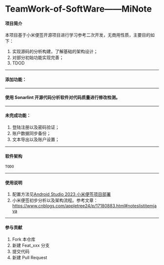 ﻿# TeamWork-of-SoftWare——MiNote

#### 项目简介
本项目基于小米便签开源项目进行学习参考二次开发，无商用性质，主要目的如下：

1. 实现源码的分析构建，了解基础的架构设计；
2. 对部分初始功能实现完善；
3. TDOD

-------------------------------------

#### 添加功能：
<!-- 1. 首页界面：背景切换和欢迎过渡界面、首页新建文件夹和文件勾选移动、首页隐私模式切换；
2. 文章界面：字数过滤统计、插入图片、文字复制粘贴等基础操作、字体大小切换、规划列表、定时提醒等；
3. 正常模式与隐私模式切换（设置密钥 + 哈希处理）；
4. 笔记锁（单个笔记的锁 + 哈希处理）；
5. 字体和组件样式优化展示；
6. 文字保存为图片、文档、文本文件；
7. 录音为音频便签文件保存到本地；
8. 便签内容模糊搜索和文本过滤
9. 便签内容一键清除与重写 -->

-------------------------------------

#### 使用 Sonarlint 开源代码分析软件对代码质量进行修改检测。

-------------------------------------

#### 未完成功能：
1. 登陆注册以及密码验证；
2. 账户数据同步备份；
3. 文本导出以及账户设置；

-------------------------------------

#### 软件架构
    TODO

-------------------------------------

#### 使用说明
1. 配置方法见[Android Studio 2023 小米便签项目部署](https://blog.csdn.net/qq_61115762/article/details/136758376)
2. 小米便签初步分析以及架构流程。参考文章：https://www.cnblogs.com/appletree24/p/17180883.html#noteslistitemjava
       
-------------------------------------

#### 参与贡献

1.  Fork 本仓库
2.  新建 Feat_xxx 分支
3.  提交代码
4.  新建 Pull Request


